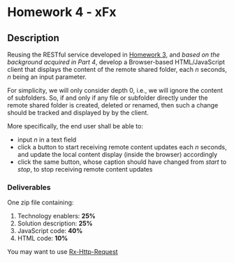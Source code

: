 # Homework 4 - xFx
## Description
Reusing the RESTful service developed in [Homework 3](../P3-Performance/homework"-xFx.md), and *based on the background acquired in Part 4*, develop a Browser-based HTML/JavaScript client that displays the content of the remote shared folder, each *n* seconds, *n* being an input parameter.

For simplicity, we will only consider depth 0, i.e., we will ignore the content of subfolders. So, if and only if any file or subfolder directly under the remote shared folder is created, deleted or renamed, then such a change should be tracked and displayed by by the client.

More specifically, the end user shall be able to:
- input *n* in a text field
- click a button to start receiving remote content updates each *n* seconds, and update the local content display (inside the browser) accordingly
- click the same button, whose caption should have changed from *start* to *stop*, to stop receiving remote content updates

### Deliverables
One zip file containing:
1. Technology enablers: **25%**
2. Solution description: **25%**
3. JavaScript code: **40%**
4. HTML code: **10%**

You may want to use [Rx-Http-Request](https://www.npmjs.com/package/@akanass/rx-http-request)

